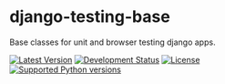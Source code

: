 django-testing-base
===================

Base classes for unit and browser testing django apps.

[![Latest Version](https://pypip.in/version/django-testing-base/badge.svg?text=version)](https://pypi.python.org/pypi/django-testing-base/)
[![Development Status](https://pypip.in/status/django-testing-base/badge.svg)](https://pypi.python.org/pypi/django-testing-base/)
[![License](https://pypip.in/license/django-testing-base/badge.svg)](https://pypi.python.org/pypi/django-testing-base/)
[![Supported Python versions](https://pypip.in/py_versions/django-testing-base/badge.svg)](https://pypi.python.org/pypi/django-testing-base/)


